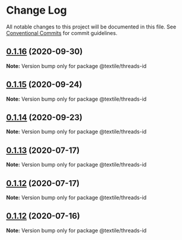 # Change Log

All notable changes to this project will be documented in this file.
See [Conventional Commits](https://conventionalcommits.org) for commit guidelines.

## [0.1.16](https://github.com/textileio/js-threads/compare/@textile/threads-id@0.1.13...@textile/threads-id@0.1.16) (2020-09-30)

**Note:** Version bump only for package @textile/threads-id





## [0.1.15](https://github.com/textileio/js-threads/compare/@textile/threads-id@0.1.13...@textile/threads-id@0.1.15) (2020-09-24)

**Note:** Version bump only for package @textile/threads-id





## [0.1.14](https://github.com/textileio/js-threads/compare/@textile/threads-id@0.1.13...@textile/threads-id@0.1.14) (2020-09-23)

**Note:** Version bump only for package @textile/threads-id





## [0.1.13](https://github.com/textileio/js-threads/compare/@textile/threads-id@0.1.12...@textile/threads-id@0.1.13) (2020-07-17)

**Note:** Version bump only for package @textile/threads-id





## [0.1.12](https://github.com/textileio/js-threads/compare/@textile/threads-id@0.1.11...@textile/threads-id@0.1.12) (2020-07-17)

**Note:** Version bump only for package @textile/threads-id





## [0.1.12](https://github.com/textileio/js-threads/compare/@textile/threads-id@0.1.11...@textile/threads-id@0.1.12) (2020-07-16)

**Note:** Version bump only for package @textile/threads-id
